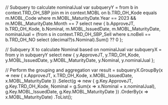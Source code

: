 // Subquery to calculate nominalJual
var subqueryY = from b in context.TRD_OH_SBP
                join m in context.MOBL on b.TRD_OH_Kode equals m.MOBL_Code
                where m.MOBL_MaturityDate.Year == 2023 && m.MOBL_MaturityDate.Month == 7
                select new
                {
                    b.ApproveJT,
                    b.TRD_OH_Kode,
                    b.Nominal,
                    m.MOBL_IssuedDate,
                    m.MOBL_MaturityDate,
                    nominalJual = (from s in context.TRD_OH_SBP_Sell
                                   where s.noBeli == b.TRD_OH_NO
                                   select (decimal?)s.Nominal).Sum() ?? 0
                };

// Subquery X to calculate Nominal based on nominalJual
var subqueryX = from y in subqueryY
                select new
                {
                    y.ApproveJT,
                    y.TRD_OH_Kode,
                    y.MOBL_IssuedDate,
                    y.MOBL_MaturityDate,
                    y.Nominal,
                    y.nominalJual
                };

// Perform the grouping and aggregation
var result = subqueryX.GroupBy(x => new
               {
                   x.ApproveJT,
                   x.TRD_OH_Kode,
                   x.MOBL_IssuedDate,
                   x.MOBL_MaturityDate
               })
               .Select(g => new
               {
                   g.Key.ApproveJT,
                   g.Key.TRD_OH_Kode,
                   Nominal = g.Sum(x => x.Nominal + x.nominalJual),
                   g.Key.MOBL_IssuedDate,
                   g.Key.MOBL_MaturityDate
               })
               .OrderBy(x => x.MOBL_MaturityDate)
               .ToList();
